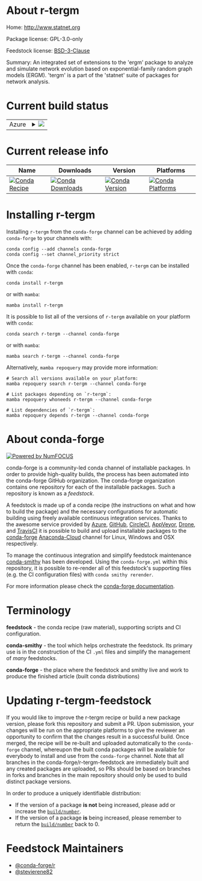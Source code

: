 About r-tergm
=============

Home: http://www.statnet.org

Package license: GPL-3.0-only

Feedstock license: [BSD-3-Clause](https://github.com/conda-forge/r-tergm-feedstock/blob/main/LICENSE.txt)

Summary: An integrated set of extensions to the 'ergm' package to analyze and simulate network evolution based on exponential-family random graph models (ERGM). 'tergm' is a part of the 'statnet' suite of packages for network analysis.

Current build status
====================


<table>
    
  <tr>
    <td>Azure</td>
    <td>
      <details>
        <summary>
          <a href="https://dev.azure.com/conda-forge/feedstock-builds/_build/latest?definitionId=1714&branchName=main">
            <img src="https://dev.azure.com/conda-forge/feedstock-builds/_apis/build/status/r-tergm-feedstock?branchName=main">
          </a>
        </summary>
        <table>
          <thead><tr><th>Variant</th><th>Status</th></tr></thead>
          <tbody><tr>
              <td>linux_64_r_base4.1</td>
              <td>
                <a href="https://dev.azure.com/conda-forge/feedstock-builds/_build/latest?definitionId=1714&branchName=main">
                  <img src="https://dev.azure.com/conda-forge/feedstock-builds/_apis/build/status/r-tergm-feedstock?branchName=main&jobName=linux&configuration=linux_64_r_base4.1" alt="variant">
                </a>
              </td>
            </tr><tr>
              <td>linux_64_r_base4.2</td>
              <td>
                <a href="https://dev.azure.com/conda-forge/feedstock-builds/_build/latest?definitionId=1714&branchName=main">
                  <img src="https://dev.azure.com/conda-forge/feedstock-builds/_apis/build/status/r-tergm-feedstock?branchName=main&jobName=linux&configuration=linux_64_r_base4.2" alt="variant">
                </a>
              </td>
            </tr><tr>
              <td>osx_64_r_base4.1</td>
              <td>
                <a href="https://dev.azure.com/conda-forge/feedstock-builds/_build/latest?definitionId=1714&branchName=main">
                  <img src="https://dev.azure.com/conda-forge/feedstock-builds/_apis/build/status/r-tergm-feedstock?branchName=main&jobName=osx&configuration=osx_64_r_base4.1" alt="variant">
                </a>
              </td>
            </tr><tr>
              <td>osx_64_r_base4.2</td>
              <td>
                <a href="https://dev.azure.com/conda-forge/feedstock-builds/_build/latest?definitionId=1714&branchName=main">
                  <img src="https://dev.azure.com/conda-forge/feedstock-builds/_apis/build/status/r-tergm-feedstock?branchName=main&jobName=osx&configuration=osx_64_r_base4.2" alt="variant">
                </a>
              </td>
            </tr><tr>
              <td>win_64</td>
              <td>
                <a href="https://dev.azure.com/conda-forge/feedstock-builds/_build/latest?definitionId=1714&branchName=main">
                  <img src="https://dev.azure.com/conda-forge/feedstock-builds/_apis/build/status/r-tergm-feedstock?branchName=main&jobName=win&configuration=win_64_" alt="variant">
                </a>
              </td>
            </tr>
          </tbody>
        </table>
      </details>
    </td>
  </tr>
</table>

Current release info
====================

| Name | Downloads | Version | Platforms |
| --- | --- | --- | --- |
| [![Conda Recipe](https://img.shields.io/badge/recipe-r--tergm-green.svg)](https://anaconda.org/conda-forge/r-tergm) | [![Conda Downloads](https://img.shields.io/conda/dn/conda-forge/r-tergm.svg)](https://anaconda.org/conda-forge/r-tergm) | [![Conda Version](https://img.shields.io/conda/vn/conda-forge/r-tergm.svg)](https://anaconda.org/conda-forge/r-tergm) | [![Conda Platforms](https://img.shields.io/conda/pn/conda-forge/r-tergm.svg)](https://anaconda.org/conda-forge/r-tergm) |

Installing r-tergm
==================

Installing `r-tergm` from the `conda-forge` channel can be achieved by adding `conda-forge` to your channels with:

```
conda config --add channels conda-forge
conda config --set channel_priority strict
```

Once the `conda-forge` channel has been enabled, `r-tergm` can be installed with `conda`:

```
conda install r-tergm
```

or with `mamba`:

```
mamba install r-tergm
```

It is possible to list all of the versions of `r-tergm` available on your platform with `conda`:

```
conda search r-tergm --channel conda-forge
```

or with `mamba`:

```
mamba search r-tergm --channel conda-forge
```

Alternatively, `mamba repoquery` may provide more information:

```
# Search all versions available on your platform:
mamba repoquery search r-tergm --channel conda-forge

# List packages depending on `r-tergm`:
mamba repoquery whoneeds r-tergm --channel conda-forge

# List dependencies of `r-tergm`:
mamba repoquery depends r-tergm --channel conda-forge
```


About conda-forge
=================

[![Powered by
NumFOCUS](https://img.shields.io/badge/powered%20by-NumFOCUS-orange.svg?style=flat&colorA=E1523D&colorB=007D8A)](https://numfocus.org)

conda-forge is a community-led conda channel of installable packages.
In order to provide high-quality builds, the process has been automated into the
conda-forge GitHub organization. The conda-forge organization contains one repository
for each of the installable packages. Such a repository is known as a *feedstock*.

A feedstock is made up of a conda recipe (the instructions on what and how to build
the package) and the necessary configurations for automatic building using freely
available continuous integration services. Thanks to the awesome service provided by
[Azure](https://azure.microsoft.com/en-us/services/devops/), [GitHub](https://github.com/),
[CircleCI](https://circleci.com/), [AppVeyor](https://www.appveyor.com/),
[Drone](https://cloud.drone.io/welcome), and [TravisCI](https://travis-ci.com/)
it is possible to build and upload installable packages to the
[conda-forge](https://anaconda.org/conda-forge) [Anaconda-Cloud](https://anaconda.org/)
channel for Linux, Windows and OSX respectively.

To manage the continuous integration and simplify feedstock maintenance
[conda-smithy](https://github.com/conda-forge/conda-smithy) has been developed.
Using the ``conda-forge.yml`` within this repository, it is possible to re-render all of
this feedstock's supporting files (e.g. the CI configuration files) with ``conda smithy rerender``.

For more information please check the [conda-forge documentation](https://conda-forge.org/docs/).

Terminology
===========

**feedstock** - the conda recipe (raw material), supporting scripts and CI configuration.

**conda-smithy** - the tool which helps orchestrate the feedstock.
                   Its primary use is in the construction of the CI ``.yml`` files
                   and simplify the management of *many* feedstocks.

**conda-forge** - the place where the feedstock and smithy live and work to
                  produce the finished article (built conda distributions)


Updating r-tergm-feedstock
==========================

If you would like to improve the r-tergm recipe or build a new
package version, please fork this repository and submit a PR. Upon submission,
your changes will be run on the appropriate platforms to give the reviewer an
opportunity to confirm that the changes result in a successful build. Once
merged, the recipe will be re-built and uploaded automatically to the
`conda-forge` channel, whereupon the built conda packages will be available for
everybody to install and use from the `conda-forge` channel.
Note that all branches in the conda-forge/r-tergm-feedstock are
immediately built and any created packages are uploaded, so PRs should be based
on branches in forks and branches in the main repository should only be used to
build distinct package versions.

In order to produce a uniquely identifiable distribution:
 * If the version of a package **is not** being increased, please add or increase
   the [``build/number``](https://docs.conda.io/projects/conda-build/en/latest/resources/define-metadata.html#build-number-and-string).
 * If the version of a package **is** being increased, please remember to return
   the [``build/number``](https://docs.conda.io/projects/conda-build/en/latest/resources/define-metadata.html#build-number-and-string)
   back to 0.

Feedstock Maintainers
=====================

* [@conda-forge/r](https://github.com/conda-forge/r/)
* [@stevierene82](https://github.com/stevierene82/)

